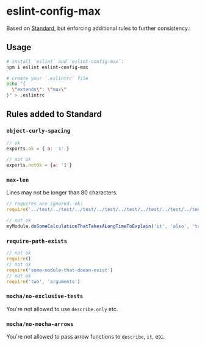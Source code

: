 # eslint-config-max

Based on [Standard](https://github.com/feross/standard), but enforcing
additional rules to further consistency.:

## Usage

```bash
# install `eslint` and `eslint-config-max`:
npm i eslint eslint-config-max

# create your `.eslintrc` file
echo "{
  \"extends\": \"max\"
}" > .eslintrc
```

## Rules added to Standard

### `object-curly-spacing`

```javascript
// ok
exports.ok = { a: '1' }

// not ok
exports.notOk = {a: '1'}
```

### `max-len`

Lines may not be longer than 80 characters.

```javascript
// requires are ignored. ok:
require('../test/../test/../test/../test/../test/../test/../test/../test/../test')

// not ok
myModule.doSomeCalculationThatTakesALongTimeToExplain('it', 'also', 'takes', 'arguments')
```

### `require-path-exists`

```javascript
// not ok
require()
// not ok
require('some-module-that-doesn-exist')
// not ok
require('two', 'arguments')
```

### `mocha/no-exclusive-tests`

You're not allowed to use `describe.only` etc.

### `mocha/no-mocha-arrows`

You're not allowed to pass arrow functions to `describe`, `it`, etc.
